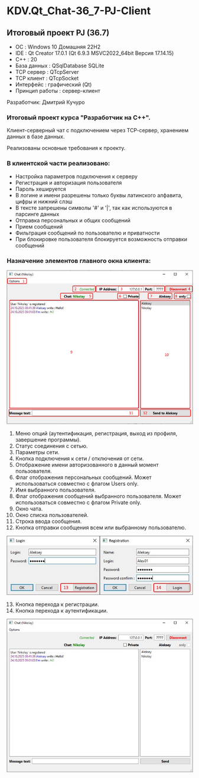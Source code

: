 # KDV.Qt_Chat-36_7-PJ-Client 

## Итоговый проект PJ (36.7)

- ОС             : Windows 10 Домашняя 22H2
- IDE            : Qt Creator 17.0.1 (Qt 6.9.3 MSVC2022_64bit Версия 17.14.15)
- C++            : 20
- База данных    : QSqlDatabase SQLite
- TCP сервер     : QTcpServer
- TCP клиент     : QTcpSocket
- Интерфейс      : графический (Qt)
- Принцип работы : сервер-клиент

Разработчик: Дмитрий Кучуро

### Итоговый проект курса "Разработчик на С++".
Клиент-серверный чат с подключением через ТСР-сервер, хранением данных в базе данных.

Реализованы основные требования к проекту.

### В клиентской части реализовано:

- Настройка параметров подключения к серверу
- Регистрация и авторизация пользователя
- Пароль хешируется
- В логине и имени разрешены только буквы латинского алфавита, цифры и нижний слэш
- В тексте запрешены символы '#' и '|', так как используются в парсинге данных
- Отправка персональных и общих сообщений
- Прием сообщений
- Фильтрация сообщений по пользователю и приватности 
- При блокировке пользователя блокируется возможность отправки сообщений

### Назначение элементов главного окна клиента:

![Главное окно клиента](resources/Client01.jpg)

1. Меню опций (аутентификация, регистрация, выход из профиля, завершение программы).
2. Статус соединения с сетью.
3. Параметры сети.
4. Кнопка подключения к сети / отключения от сети.
5. Отображение имени авторизованного в данный момент пользователя.
6. Флаг отображения персональных сообщений. Может использоваться совместно с флагом Users only.
7. Имя выбранного пользователя.
8. Флаг отображения сообщений выбранного пользователя. Может использоваться совместно с флагом Private only.
9. Окно чата.
10. Окно списка пользователей.
11. Строка ввода сообщения.
12. Кнопка отправки сообщения всем или выбранному пользователю.

![Логин регистрация пользователя](resources/Login01.jpg)

13. Кнопка перехода к регистрации.
14. Кнопка перехода к аутентификации.

![Активация кнопок при выборе пользователя](resources/Client02.jpg)
